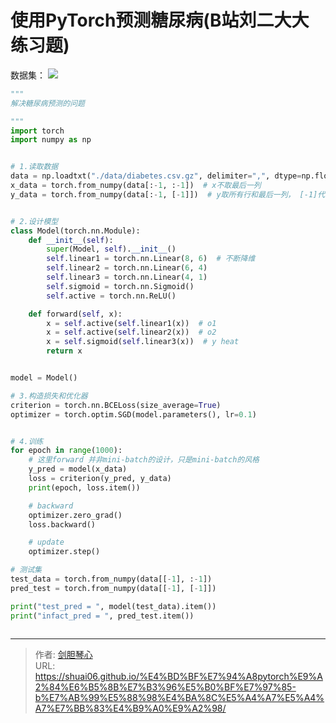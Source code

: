 # 使用PyTorch预测糖尿病(B站刘二大大练习题)

<script type="text/javascript" src="/js/src/bai.js"></script>


数据集：
![](http://image.xpshuai.cn/20220814205751.png)



```python
"""
解决糖尿病预测的问题

"""
import torch
import numpy as np


# 1.读取数据
data = np.loadtxt("./data/diabetes.csv.gz", delimiter=",", dtype=np.float32)
x_data = torch.from_numpy(data[:-1, :-1])  # x不取最后一列
y_data = torch.from_numpy(data[:-1, [-1]])  # y取所有行和最后一列， [-1]代表是矩阵


# 2.设计模型
class Model(torch.nn.Module):
    def __init__(self):
        super(Model, self).__init__()
        self.linear1 = torch.nn.Linear(8, 6)  # 不断降维
        self.linear2 = torch.nn.Linear(6, 4)
        self.linear3 = torch.nn.Linear(4, 1)
        self.sigmoid = torch.nn.Sigmoid()
        self.active = torch.nn.ReLU()

    def forward(self, x):
        x = self.active(self.linear1(x))  # o1
        x = self.active(self.linear2(x))  # o2
        x = self.sigmoid(self.linear3(x))  # y heat
        return x


model = Model()

# 3.构造损失和优化器
criterion = torch.nn.BCELoss(size_average=True)
optimizer = torch.optim.SGD(model.parameters(), lr=0.1)


# 4.训练
for epoch in range(1000):
    # 这里forward 并非mini-batch的设计，只是mini-batch的风格
    y_pred = model(x_data)
    loss = criterion(y_pred, y_data)
    print(epoch, loss.item())

    # backward
    optimizer.zero_grad()
    loss.backward()

    # update
    optimizer.step()

# 测试集
test_data = torch.from_numpy(data[[-1], :-1])
pred_test = torch.from_numpy(data[[-1], [-1]])

print("test_pred = ", model(test_data).item())
print("infact_pred = ", pred_test.item())



```

---

> 作者: [剑胆琴心](http://shuai06.github.io)  
> URL: https://shuai06.github.io/%E4%BD%BF%E7%94%A8pytorch%E9%A2%84%E6%B5%8B%E7%B3%96%E5%B0%BF%E7%97%85-b%E7%AB%99%E5%88%98%E4%BA%8C%E5%A4%A7%E5%A4%A7%E7%BB%83%E4%B9%A0%E9%A2%98/  

